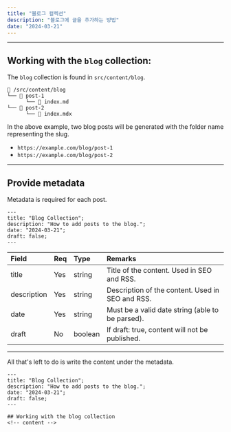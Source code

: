 ```yaml
---
title: "블로그 컬렉션"
description: "블로그에 글을 추가하는 방법"
date: "2024-03-21"
---
```


---

## Working with the `blog` collection:

The `blog` collection is found in `src/content/blog`.

```
📁 /src/content/blog
└── 📁 post-1
      └── 📄 index.md
└── 📁 post-2
      └── 📄 index.mdx
```

In the above example, two blog posts will be generated with the folder name representing the slug.

- `https://example.com/blog/post-1`
- `https://example.com/blog/post-2`

---

## Provide metadata

Metadata is required for each post.

```astro
---
title: "Blog Collection";
description: "How to add posts to the blog.";
date: "2024-03-21";
draft: false;
---
```

| Field       | Req | Type    | Remarks                                          |
| :---------- | :-- | :------ | :----------------------------------------------- |
| title       | Yes | string  | Title of the content. Used in SEO and RSS.       |
| description | Yes | string  | Description of the content. Used in SEO and RSS. |
| date        | Yes | string  | Must be a valid date string (able to be parsed). |
| draft       | No  | boolean | If draft: true, content will not be published.   |

---

All that's left to do is write the content under the metadata.

```astro
---
title: "Blog Collection";
description: "How to add posts to the blog.";
date: "2024-03-21";
draft: false;
---

## Working with the blog collection
<!-- content -->
```
